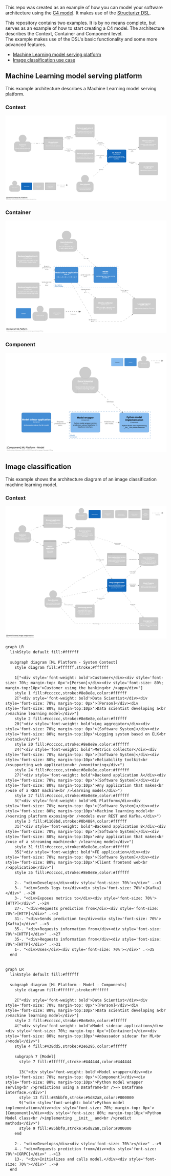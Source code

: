This repo was created as an example of how you can model your software architecture using the [C4 model](https://c4model.com/).
It makes use of the [Structurizr DSL](https://structurizr.com/).

This repository contains two examples.
It is by no means complete, but serves as an example of how to start creating a C4 model. The architecture describes the Context, Container and Component level.  
The example makes use of the DSL's basic functionality and some more advanced features.

- [Machine Learning model serving platform](#machine-learning-model-serving-platform)
- [Image classification use case](#image-classification)

## Machine Learning model serving platform
This example architecture describes a Machine Learning model serving platform. 

### Context
![C4 context diagram](images/platform/context.png)

### Container
![C4 container diagram](images/platform/container.png)

### Component
![C4 component diagram](images/platform/component.png)

## Image classification
This example shows the architecture diagram of an image classification machine learning model.

### Context
![C4 context diagram](images/use_case/context.png)


```mermaid
graph LR
  linkStyle default fill:#ffffff

  subgraph diagram [ML Platform - System Context]
    style diagram fill:#ffffff,stroke:#ffffff

    1["<div style='font-weight: bold'>Customer</div><div style='font-size: 70%; margin-top: 0px'>[Person]</div><div style='font-size: 80%; margin-top:10px'>Customer using the banking<br />app</div>"]
    style 1 fill:#cccccc,stroke:#8e8e8e,color:#ffffff
    2["<div style='font-weight: bold'>Data Scientist</div><div style='font-size: 70%; margin-top: 0px'>[Person]</div><div style='font-size: 80%; margin-top:10px'>Data scientist developing a<br />machine learning model</div>"]
    style 2 fill:#cccccc,stroke:#8e8e8e,color:#ffffff
    20("<div style='font-weight: bold'>Log aggregator</div><div style='font-size: 70%; margin-top: 0px'>[Software System]</div><div style='font-size: 80%; margin-top:10px'>Logging system based on ELK<br />stack</div>")
    style 20 fill:#cccccc,stroke:#8e8e8e,color:#ffffff
    24("<div style='font-weight: bold'>Metrics collector</div><div style='font-size: 70%; margin-top: 0px'>[Software System]</div><div style='font-size: 80%; margin-top:10px'>Reliability toolkit<br />supporting web application<br />monitoring</div>")
    style 24 fill:#cccccc,stroke:#8e8e8e,color:#ffffff
    27("<div style='font-weight: bold'>Backend application A</div><div style='font-size: 70%; margin-top: 0px'>[Software System]</div><div style='font-size: 80%; margin-top:10px'>Any application that makes<br />use of a REST machine<br />learning model</div>")
    style 27 fill:#cccccc,stroke:#8e8e8e,color:#ffffff
    3("<div style='font-weight: bold'>ML Platform</div><div style='font-size: 70%; margin-top: 0px'>[Software System]</div><div style='font-size: 80%; margin-top:10px'>Machine learning model<br />serving platform exposing<br />models over REST and Kafka.</div>")
    style 3 fill:#1168bd,stroke:#0b4884,color:#ffffff
    31("<div style='font-weight: bold'>Backend application B</div><div style='font-size: 70%; margin-top: 0px'>[Software System]</div><div style='font-size: 80%; margin-top:10px'>Any application that makes<br />use of a streaming machine<br />learning model</div>")
    style 31 fill:#cccccc,stroke:#8e8e8e,color:#ffffff
    35["<div style='font-weight: bold'>FE application</div><div style='font-size: 70%; margin-top: 0px'>[Software System]</div><div style='font-size: 80%; margin-top:10px'>Client frontend web<br />application</div>"]
    style 35 fill:#cccccc,stroke:#8e8e8e,color:#ffffff

    2-. "<div>Develops</div><div style='font-size: 70%'></div>" .->3
    3-. "<div>Sends logs to</div><div style='font-size: 70%'>[Kafka]</div>" .->20
    3-. "<div>Exposes metrics to</div><div style='font-size: 70%'>[HTTP]</div>" .->24
    27-. "<div>Requests prediction from</div><div style='font-size: 70%'>[HTTP]</div>" .->3
    31-. "<div>Sends prediction to</div><div style='font-size: 70%'>[Kafka]</div>" .->3
    35-. "<div>Requests information from</div><div style='font-size: 70%'>[HTTP]</div>" .->27
    35-. "<div>Requests information from</div><div style='font-size: 70%'>[HTTP]</div>" .->31
    1-. "<div>Uses</div><div style='font-size: 70%'></div>" .->35
  end
```

```mermaid

graph LR
  linkStyle default fill:#ffffff

  subgraph diagram [ML Platform - Model - Components]
    style diagram fill:#ffffff,stroke:#ffffff

    2["<div style='font-weight: bold'>Data Scientist</div><div style='font-size: 70%; margin-top: 0px'>[Person]</div><div style='font-size: 80%; margin-top:10px'>Data scientist developing a<br />machine learning model</div>"]
    style 2 fill:#cccccc,stroke:#8e8e8e,color:#ffffff
    4("<div style='font-weight: bold'>Model sidecar application</div><div style='font-size: 70%; margin-top: 0px'>[Container]</div><div style='font-size: 80%; margin-top:10px'>Ambassador sidecar for ML<br />model</div>")
    style 4 fill:#438dd5,stroke:#2e6295,color:#ffffff

    subgraph 7 [Model]
      style 7 fill:#ffffff,stroke:#444444,color:#444444

      13("<div style='font-weight: bold'>Model wrapper</div><div style='font-size: 70%; margin-top: 0px'>[Component]</div><div style='font-size: 80%; margin-top:10px'>Python model wrapper serving<br />predictions using a Dataframe<br />=> Dataframe interface.</div>")
      style 13 fill:#85bbf0,stroke:#5d82a8,color:#000000
      9("<div style='font-weight: bold'>Python model implementation</div><div style='font-size: 70%; margin-top: 0px'>[Component]</div><div style='font-size: 80%; margin-top:10px'>Python Model class<br />implementing __init__ and<br />predict methods</div>")
      style 9 fill:#85bbf0,stroke:#5d82a8,color:#000000
    end

    2-. "<div>Develops</div><div style='font-size: 70%'></div>" .->9
    4-. "<div>Requests prediction from</div><div style='font-size: 70%'>[GRPC]</div>" .->13
    13-. "<div>Initializes and calls model.</div><div style='font-size: 70%'></div>" .->9
  end
```